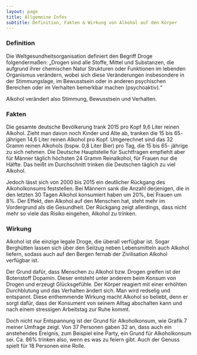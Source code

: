 ```yaml
---
layout: page
title: Allgemeine Infos
subtitle: Definition, Fakten & Wirkung von Alkohol auf den Körper
---
```






### Definition

Die Weltgesundheitsorganisation definiert den Begriff Droge folgendermaßen: „Drogen sind alle Stoffe, Mittel und Substanzen, die aufgrund ihrer chemischen Natur Strukturen oder Funktionen im lebenden Organismus verändern, wobei sich diese Veränderungen insbesondere in der Stimmungslage, im Bewusstsein oder in anderen psychischen Bereichen oder im Verhalten bemerkbar machen (psychoaktiv).“

Alkohol verändert also Stimmung, Bewusstsein und Verhalten.

### Fakten

Die gesamte deutsche Bevölkerung trank 2015 pro Kopf 9,6 Liter reinen Alkohol. Zieht man davon noch Kinder und Alte ab, tranken die 15 bis 65- jährigen 14,6 Liter reinen Alkohol pro Kopf. Umgerechnet sind das 32 Gramm reinen Alkohols (bspw. 0,8 Liter Bier) pro Tag, die 15 bis 65- jährige zu sich nehmen. 
Die Deutsche Hauptstelle für Suchtfragen empfiehlt aber für Männer täglich höchsten 24 Gramm Reinalkohol, für Frauen nur die Hälfte. Das heißt im Durchschnitt trinken die Deutschen täglich zu viel Alkohol.

Jedoch lässt sich von 2000 bis 2015 ein deutlicher Rückgang des Alkoholkonsums feststellen. Bei Männern sank die Anzahl derjenigen, die in den letzten 30 Tagen Alkohol konsumiert haben um 20%, bei Frauen um 8%.
Der Effekt, den Alkohol auf den Menschen hat, steht mehr im Vordergrund als die Gesundheit. Der Rückgang zeigt allerdings, dass nicht mehr so viele das Risiko eingehen, Alkohol zu trinken.

### Wirkung

Alkohol ist die einzige legale Droge, die überall verfügbar ist. Sogar Berghütten lassen sich über den Seilzug neben Lebensmitteln auch Alkohol liefern, sodass auch auf den Bergen fernab der Zivilisation Alkohol verfügbar ist.

Der Grund dafür, dass Menschen zu Alkohol bzw. Drogen greifen ist der Botenstoff Dopamin. Dieser entsteht unter anderem beim Konsum von Drogen und erzeugt Glücksgefühle. Der Körper reagiert mit einer erhöhten Durchblutung und das Verhalten ändert sich. Man wird redselig und entspannt. Diese enthemmende Wirkung macht Alkohol so beliebt, denn er sorgt dafür, dass der Konsument von seinem Alltag abschalten kann und nach einem stressigen Arbeitstag zur Ruhe kommt.

Doch nicht nur Entspannung ist der Grund für Alkoholkonsum, wie Grafik 7 meiner Umfrage zeigt. Von 37 Personen gaben 32 an, dass auch ein anstehendes Ereignis, zum Beispiel eine Party, ein Grund für Alkoholkonsum sei. Ca. 86% trinken also, wenn es was zu feiern gibt. Auch der Genuss spielt für 18 Personen eine Rolle.


